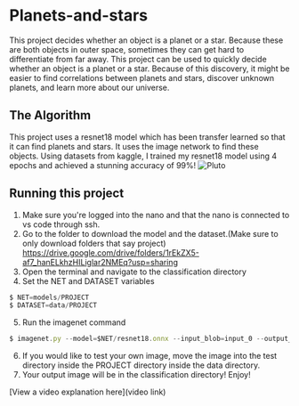 # Planets-and-stars

This project decides whether an object is a planet or a star. Because these are both objects in outer space, sometimes they can get hard to differentiate from far away. This project can be used to quickly decide whether an object is a planet or a star. Because of this discovery, it might be easier to find correlations between planets and stars, discover unknown planets, and learn more about our universe.


## The Algorithm

This project uses a resnet18 model which has been transfer learned so that it can find planets and stars. It uses the image
network to find these objects. Using datasets from kaggle, I trained my resnet18 model using 4 epochs and achieved a stunning accuracy of 99%!
![Pluto](https://i.imgur.com/y1eemB2.jpg)


## Running this project

1. Make sure you're logged into the nano and that the nano is connected to vs code through ssh.
2. Go to the folder to download the model and the dataset.(Make sure to only download folders that say project)
   https://drive.google.com/drive/folders/1rEkZX5-af7_hanELkhzHILiglar2NMEq?usp=sharing
4. Open the terminal and navigate to the classification directory
5. Set the NET and DATASET variables
```ts
$ NET=models/PROJECT
$ DATASET=data/PROJECT
```
5. Run the imagenet command
```ts
$ imagenet.py --model=$NET/resnet18.onnx --input_blob=input_0 --output_blob=output_0 --labels=$DATASET/labels.txt $DATASET/test/[FOLDER]/[IMAGE NAME].jpg [NAME OF NEW IMAGE].jpg
```
6. If you would like to test your own image, move the image into the test directory inside the PROJECT directory inside the data directory.
6. Your output image will be in the classification directory! Enjoy!

[View a video explanation here](video link)
